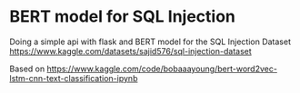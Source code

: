 # BERT model for SQL Injection

Doing a simple api with flask and BERT model for the SQL Injection Dataset https://www.kaggle.com/datasets/sajid576/sql-injection-dataset

Based on https://www.kaggle.com/code/bobaaayoung/bert-word2vec-lstm-cnn-text-classification-ipynb